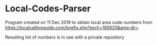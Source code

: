 # Local-Codes-Parser
Program created on 11 Dec 2019 to obtain local area code numbers from https://localcallingguide.com/lprefix.php?exch=185620&amp;dir=

Resulting list of numbers is in use with a private repository
